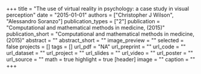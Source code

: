 +++
title = "The use of virtual reality in psychology: a case study in visual perception"
date = "2015-01-01"
authors = ["Christopher J Wilson", "Alessandro Soranzo"]
publication_types = ["2"]
publication = "Computational and mathematical methods in medicine, (2015)"
publication_short = "Computational and mathematical methods in medicine, (2015)"
abstract = ""
abstract_short = ""
image_preview = ""
selected = false
projects = []
tags = []
url_pdf = "NA"
url_preprint = ""
url_code = ""
url_dataset = ""
url_project = ""
url_slides = ""
url_video = ""
url_poster = ""
url_source = ""
math = true
highlight = true
[header]
image = ""
caption = ""
+++
